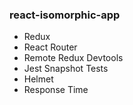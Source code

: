### react-isomorphic-app
- Redux
- React Router
- Remote Redux Devtools
- Jest Snapshot Tests
- Helmet
- Response Time
